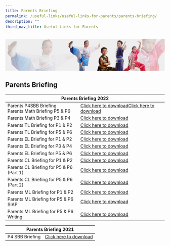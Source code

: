 ```yaml
---
title: Parents Briefing
permalink: /useful-links/useful-links-for-parents/parents-briefing/
description: ""
third_nav_title: Useful Links for Parents
---
```

![](/images/About%20Us/subbanner3.jpg)


## **Parents Briefing**

<table>
<thead>
  <tr>
    <th colspan="2">Parents Briefing 2022</th>
  </tr>
</thead>
<tbody>
  <tr>
    <td>Parents P4SBB Briefing<br>Parents Math Briefing P5 &amp; P6</td>
    <td>              <a href="https://greendalepri.moe.edu.sg/qql/slot/u478/Workshop%20for%20Parents/2022/P4SBB%202022_22%20July.pdf">Click here to download</a><a href="https://greendalepri.moe.edu.sg/qql/slot/u478/Workshop%20for%20Parents/2022/PDF%20P5P6%20Parents%20Briefing%202022%20.pdf">Click here to download</a> </td>
  </tr>
  <tr>
    <td>Parents Math Briefing P3 &amp; P4 </td>
    <td><a href="https://greendalepri.moe.edu.sg/qql/slot/u478/Workshop%20for%20Parents/2022/Maths%20P3P4%20Parents%20Briefing%202022.pdf">Click here to download</a> </td>
  </tr>
  <tr>
    <td>Parents TL Briefing for P1 &amp; P2</td>
    <td><a href="https://greendalepri.moe.edu.sg/qql/slot/u478/Workshop%20for%20Parents/2022/P1%20P2%20Parents%20Workshop.pdf">Click here to download</a> </td>
  </tr>
  <tr>
    <td>Parents TL Briefing for P5 &amp; P6 </td>
    <td><a href="https://greendalepri.moe.edu.sg/qql/slot/u478/Workshop%20for%20Parents/2022/P5%20P6%20Parents%20Briefing%20-%20for%20website.pdf">Click here to download</a> </td>
  </tr>
  <tr>
    <td>Parents EL Briefing for P1 &amp; P2</td>
    <td><a href="https://greendalepri-moe-edu-sg-admin.cwp.sg/qql/slot/u478/Workshop%20for%20Parents/2022/Parents%20Workshop%202022_P1%20and%20P2_%20School%20Website.pdf">Click here to download</a> </td>
  </tr>
  <tr>
    <td>Parents EL Briefing for P3 &amp; P4 </td>
    <td><a href="https://greendalepri.moe.edu.sg/qql/slot/u478/Workshop%20for%20Parents/2022/Parents%20Workshop%202022_P3%20%20P4_School%20Website.pdf">Click here to download</a> </td>
  </tr>
  <tr>
    <td>Parents EL Briefing for P5 &amp; P6</td>
    <td><a href="https://greendalepri.moe.edu.sg/qql/slot/u478/Workshop%20for%20Parents/2022/Parents%20Webinar%202022_P5%20%20P6_Website.pdf">Click here to download</a> </td>
  </tr>
  <tr>
    <td>Parents CL Briefing for P1 &amp; P2 </td>
    <td><a href="https://greendalepri.moe.edu.sg/qql/slot/u478/Workshop%20for%20Parents/2022/P1%20%20P2%20CL%20Parent%20Workshop.pdf">Click here to download</a> </td>
  </tr>
  <tr>
    <td>Parents CL Briefing for P5 &amp; P6 (Part 1)</td>
    <td><a href="https://greendalepri.moe.edu.sg/qql/slot/u478/Workshop%20for%20Parents/2022/P5%20%20P6%20CL%20Parent%20Workshop%20Part%201.pdf">Click here to download</a> </td>
  </tr>
  <tr>
    <td>Parents CL Briefing for P5 &amp; P6 (Part 2) </td>
    <td><a href="https://greendalepri.moe.edu.sg/qql/slot/u478/Workshop%20for%20Parents/2022/P5%20%20P6%20CL%20Parent%20Workshop%20Part%202.pdf">Click here to download</a> </td>
  </tr>
  <tr>
    <td> Parents ML Briefing for P1 &amp; P2</td>
    <td><a href="https://greendalepri.moe.edu.sg/qql/slot/u478/Workshop%20for%20Parents/2022/ML%20P1%20%20P2%20Parents%20Workshop.pdf">Click here to download</a> </td>
  </tr>
  <tr>
    <td>  Parents ML Briefing for P5 &amp; P6 SIAP</td>
    <td><a href="https://greendalepri.moe.edu.sg/qql/slot/u478/Workshop%20for%20Parents/2022/ML%20P5-P6%20Parents%20Workshop%20SIAP%202022.pdf">Click here to download</a> </td>
  </tr>
  <tr>
    <td>  Parents ML Briefing for P5 &amp; P6 Writing </td>
    <td><a href="https://greendalepri.moe.edu.sg/qql/slot/u478/Workshop%20for%20Parents/2022/ML%20Parents%20Workshop%20P5-P6%202022%20Writing.pdf">Click here to download</a> </td>
  </tr>
</tbody>
</table>

<table>
<thead>
  <tr>
    <th colspan="2">Parents Briefing 2021</th>
  </tr>
</thead>
<tbody>
  <tr>
    <td>P4 SBB Briefing</td>
    <td><a href="https://greendalepri.moe.edu.sg/qql/slot/u478/Workshop%20for%20Parents/2021/P4SBB%202021.pptx">Click here to download</a></td>
  </tr>
</tbody>
</table>